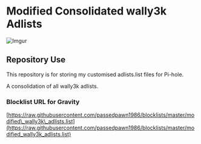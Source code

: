 # Modified Consolidated wally3k Adlists

![Imgur](https://i.imgur.com/Bflk834.png)

## Repository Use

This repository is for storing my customised adlists.list files for Pi-hole.

A consolidation of all wally3k adlists.

### Blocklist URL for Gravity

[https://raw.githubusercontent.com/passedpawn1986/blocklists/master/modified\_wally3k\_adlists.list](https://raw.githubusercontent.com/passedpawn1986/blocklists/master/modified_wally3k_adlists.list)

